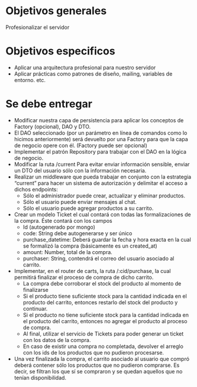 # Objetivos generales
Profesionalizar el servidor
# Objetivos especificos
- Aplicar una arquitectura profesional para nuestro servidor
- Aplicar prácticas como patrones de diseño, mailing, variables de entorno. etc.
# Se debe entregar
- Modificar nuestra capa de persistencia para aplicar los conceptos de Factory (opcional), DAO y DTO. 
- El DAO seleccionado (por un parámetro en línea de comandos como lo hicimos anteriormente) será devuelto por una Factory para que la capa de negocio opere con él. (Factory puede ser opcional)
- Implementar el patrón Repository para trabajar con el DAO en la lógica de negocio. 
- Modificar la ruta  /current Para evitar enviar información sensible, enviar un DTO del usuario sólo con la información necesaria.
- Realizar un middleware que pueda trabajar en conjunto con la estrategia “current” para hacer un sistema de autorización y delimitar el acceso a dichos endpoints:
    - Sólo el administrador puede crear, actualizar y eliminar productos.
    - Sólo el usuario puede enviar mensajes al chat.
    - Sólo el usuario puede agregar productos a su carrito.
- Crear un modelo Ticket el cual contará con todas las formalizaciones de la compra. Éste contará con los campos
    - Id (autogenerado por mongo)
    - code: String debe autogenerarse y ser único
    - purchase_datetime: Deberá guardar la fecha y hora exacta en la cual se formalizó la compra (básicamente es un created_at)
    - amount: Number, total de la compra.
    - purchaser: String, contendrá el correo del usuario asociado al carrito.
- Implementar, en el router de carts, la ruta /:cid/purchase, la cual permitirá finalizar el proceso de compra de dicho carrito.
    - La compra debe corroborar el stock del producto al momento de finalizarse
    - Si el producto tiene suficiente stock para la cantidad indicada en el producto del carrito, entonces restarlo del stock del producto y continuar.
    - Si el producto no tiene suficiente stock para la cantidad indicada en el producto del carrito, entonces no agregar el producto al proceso de compra. 
    - Al final, utilizar el servicio de Tickets para poder generar un ticket con los datos de la compra.
    - En caso de existir una compra no completada, devolver el arreglo con los ids de los productos que no pudieron procesarse.
- Una vez finalizada la compra, el carrito asociado al usuario que compró deberá contener sólo los productos que no pudieron comprarse. Es decir, se filtran los que sí se compraron y se quedan aquellos que no tenían disponibilidad.
